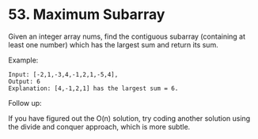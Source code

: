 # 53. Maximum Subarray

Given an integer array nums, find the contiguous subarray (containing at least one number) which has the largest sum and return its sum.

Example:
````
Input: [-2,1,-3,4,-1,2,1,-5,4],
Output: 6
Explanation: [4,-1,2,1] has the largest sum = 6.
````
Follow up:

If you have figured out the O(n) solution, try coding another solution using the divide and conquer approach, which is more subtle.

